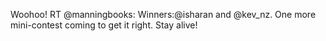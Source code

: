 <!--
id: 240897124
link: http://kevinisom.info/post/240897124/woohoo-rt-manningbooks-winners-isharan-and
slug: woohoo-rt-manningbooks-winners-isharan-and
date: Thu Nov 12 2009 14:21:42 GMT+1300 (NZDT)
raw: {"blog_name":"kevinisom","id":240897124,"post_url":"http://kevinisom.info/post/240897124/woohoo-rt-manningbooks-winners-isharan-and","slug":"woohoo-rt-manningbooks-winners-isharan-and","type":"text","date":"2009-11-12 01:21:42 GMT","timestamp":1257988902,"state":"published","format":"html","reblog_key":"VsG0S8op","tags":[],"short_url":"http://tmblr.co/Zw68YyEMyna","highlighted":[],"feed_item":"http://twitter.com/kev_nz/statuses/5634432151","from_feed_id":"650289","note_count":0,"title":null,"body":"<p>Woohoo! RT @manningbooks: Winners:@isharan and @kev_nz. One more mini-contest coming to get it right. Stay alive!</p>"}
publish: 2009-11-012
tags: 
title: null
-->


Woohoo! RT @manningbooks: Winners:@isharan and @kev\_nz. One more
mini-contest coming to get it right. Stay alive!


